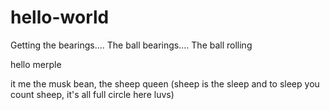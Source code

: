 # hello-world
Getting the bearings.... The ball bearings.... The ball rolling

hello merple

it me the musk bean, the sheep queen
(sheep is the sleep and to sleep you count sheep, it's all full circle here luvs)
